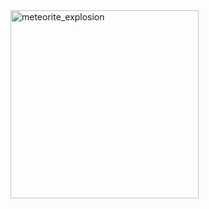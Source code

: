 <img width="301" alt="meteorite_explosion" src="https://github.com/guanghui28/Meteorite_Explosion/assets/113615864/bb13e25b-f929-434c-95a3-4cb47300aebe">
